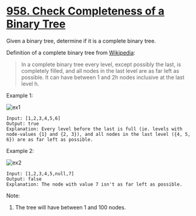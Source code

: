 # [958. Check Completeness of a Binary Tree](https://leetcode-cn.com/problems/check-completeness-of-a-binary-tree/)

Given a binary tree, determine if it is a complete binary tree.

Definition of a complete binary tree from [Wikipedia](http://en.wikipedia.org/wiki/Binary_tree#Types_of_binary_trees):

> In a complete binary tree every level, except possibly the last, is completely filled, and all nodes in the last level are as far left as possible. It can have between 1 and 2h nodes inclusive at the last level h.

Example 1:

![ex1](ex1.png)

```text
Input: [1,2,3,4,5,6]
Output: true
Explanation: Every level before the last is full (ie. levels with node-values {1} and {2, 3}), and all nodes in the last level ({4, 5, 6}) are as far left as possible.
```

Example 2:

![ex2](ex2.png)

```text
Input: [1,2,3,4,5,null,7]
Output: false
Explanation: The node with value 7 isn't as far left as possible.
```

Note:

1. The tree will have between 1 and 100 nodes.